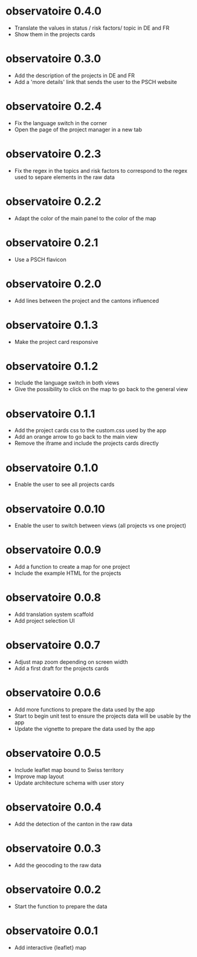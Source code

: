 # observatoire 0.4.0

* Translate the values in status / risk factors/ topic in DE and FR
* Show them in the projects cards

# observatoire 0.3.0

* Add the description of the projects in DE and FR
* Add a 'more details' link that sends the user to the PSCH website

# observatoire 0.2.4

* Fix the language switch in the corner
* Open the page of the project manager in a new tab

# observatoire 0.2.3

* Fix the regex in the topics and risk factors to correspond to the regex used to separe elements in the raw data

# observatoire 0.2.2

* Adapt the color of the main panel to the color of the map

# observatoire 0.2.1

* Use a PSCH flavicon

# observatoire 0.2.0

* Add lines between the project and the cantons influenced

# observatoire 0.1.3

* Make the project card responsive

# observatoire 0.1.2

* Include the language switch in both views 
* Give the possibility to click on the map to go back to the general view

# observatoire 0.1.1

* Add the project cards css to the custom.css used by the app
* Add an orange arrow to go back to the main view
* Remove the iframe and include the projects cards directly

# observatoire 0.1.0

* Enable the user to see all projects cards

# observatoire 0.0.10

* Enable the user to switch between views (all projects vs one project)

# observatoire 0.0.9

* Add a function to create a map for one project
* Include the example HTML for the projects

# observatoire 0.0.8

* Add translation system scaffold
* Add project selection UI

# observatoire 0.0.7

* Adjust map zoom depending on screen width
* Add a first draft for the projects cards

# observatoire 0.0.6

* Add more functions to prepare the data used by the app
* Start to begin unit test to ensure the projects data will be usable by the app
* Update the vignette to prepare the data used by the app

# observatoire 0.0.5

* Include leaflet map bound to Swiss territory
* Improve map layout
* Update architecture schema with user story

# observatoire 0.0.4

* Add the detection of the canton in the raw data

# observatoire 0.0.3

* Add the geocoding to the raw data

# observatoire 0.0.2

* Start the function to prepare the data

# observatoire 0.0.1

* Add interactive {leaflet} map
